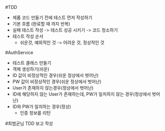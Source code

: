 #TDD
+ 제품 코드 만들기 전에 테스트 먼저 작성하기
+ 기본 흐름 (완료할 때 까지 반복)
+ 실패 테스트 작성 -> 테스트 성공 시키기 -> 코드 청소하기
+ 테스트 작성 순서
  - 쉬운것, 예외적인 것 -> 어려운 것, 정상적인 것


#AuthService
+ 테스트 클래스 만들기
+ 객체 생성하기(쉬운)
+ ID 값이 비정상적인 경우(쉬운 정상에서 벗어난)
+ PW 값이 비정상적인 경우(쉬운 정상에서 벗어난)
+ User가 존재하지 않는경우(정상에서 벗어난)
+ ID에 해당하지 않는 User가 존재하는데, PW가 일치하지 않는 경우(정상에서 벗어난)
+ ID와 PW가 일치하는 경우(정상)
  - 인증 정보를 리턴

#최범균님 TDD 보고 작성
